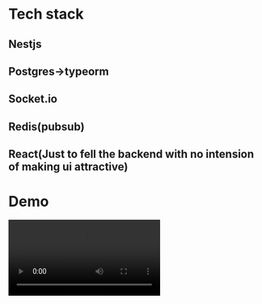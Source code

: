 # Tech stack

## Nestjs

## Postgres->typeorm

## Socket.io

## Redis(pubsub)

## React(Just to fell the backend with no intension of making ui attractive)

# Demo

  <video src="/WhatsApp Video 2024-05-28 at 20.51.24_dc4fd6e2.mp4" type="video/mp4">

#Core Features:

1. REST API for User Management

- Create a RESTful API that allows users to register, login, logout, and manage their profiles.
- Use Node.js variables effectively to handle data processing and response generation.

2. Real-Time Chat Application

- Implement a chat feature using WebSockets that allows authenticated users to communicate in real-time.
- Ensure the chat is persistent, meaning messages are saved and can be retrieved later.

#Optional Feature: 3. Video Streaming Capability

- If possible, add a feature that allows one-to-one video calling.
- You may use any reliable Node.js library or package that supports video streaming.

#Project Requirements:

- Your code should follow MVC architecture and best practices for node development.
- The application must be secure, with proper authentication and authorization checks for the API and chat features.
- Provide clear documentation on how to set up and run your project, including any environment setup and external dependencies.
